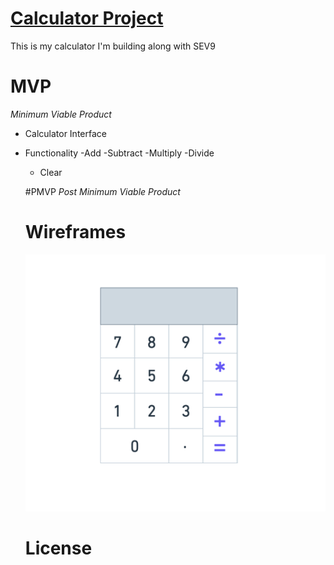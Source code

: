 # <a href="Calculator.html"> Calculator Project</a>
This is my calculator I'm building along with SEV9

# MVP
*Minimum Viable Product*

- Calculator Interface
- Functionality
  -Add
  -Subtract
  -Multiply
  -Divide
  - Clear

  #PMVP
  *Post Minimum Viable Product*

  # Wireframes
  ![calculator](Calculator.png)

  # License 